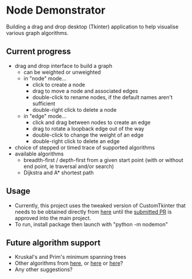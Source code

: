# Node Demonstrator

Building a drag and drop desktop (Tkinter) application to help visualise various graph algorithms.

## Current progress

- drag and drop interface to build a graph 
  - can be weighted or unweighted
  - in "node" mode...
    - click to create a node
    - drag to move a node and associated edges
    - double-click to rename nodes, if the default names aren't sufficient
    - double-right click to delete a node
  - in "edge" mode...
    - click and drag between nodes to create an edge
    - drag to rotate a loopback edge out of the way
    - double-click to change the weight of an edge
    - double-right click to delete an edge
- choice of stepped or timed trace of supported algorithms
- available algorithms 
  - breadth-first / depth-first from a given start point (with or without end point, ie traversal and/or search)
  - Dijkstra and A* shortest path

## Usage

- Currently, this project uses the tweaked version of CustomTkinter that needs to be obtained directly from [here](https://github.com/DerSchinken/CustomTkinter/tree/fix-1419) until the [submitted PR](https://github.com/TomSchimansky/CustomTkinter/pull/2240) is approved into the main project.
- To run, install package then launch with "python -m nodemon"

## Future algorithm support

- Kruskal's and Prim's minimum spanning trees
- Other algorithms from [here](https://memgraph.com/blog/graph-algorithms-applications), or [here](https://memgraph.com/blog/graph-algorithms-list) or [here](https://towardsdatascience.com/10-graph-algorithms-visually-explained-e57faa1336f3)?
- Any other suggestions?